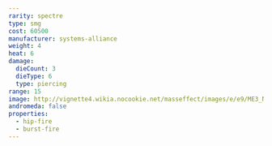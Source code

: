 ```yaml
---
rarity: spectre
type: smg
cost: 60500
manufacturer: systems-alliance
weight: 4
heat: 6
damage:
  dieCount: 3
  dieType: 6
  type: piercing
range: 15
image: http://vignette4.wikia.nocookie.net/masseffect/images/e/e9/ME3_N7_Hurricane_Smg.png/revision/latest?cb=20120317184439
andromeda: false
properties:
  - hip-fire
  - burst-fire
---
```

